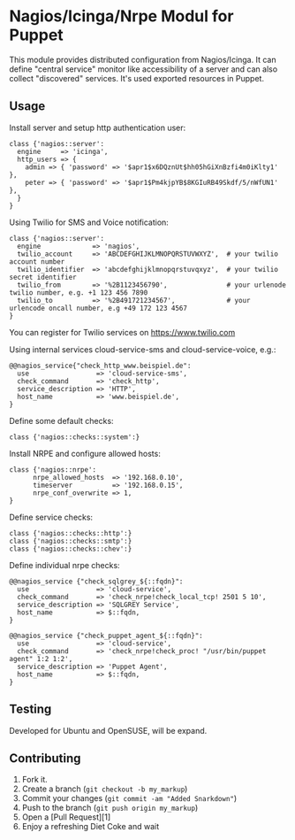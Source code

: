 Nagios/Icinga/Nrpe Modul for Puppet
===================================

This module provides distributed configuration from Nagios/Icinga. It can define
"central service" monitor like accessibility of a server and can also collect
"discovered" services. It's used exported resources in Puppet.

Usage
-----


Install server and setup http authentication user:

    class {'nagios::server':
      engine     => 'icinga',
      http_users => {
        admin => { 'password' => '$apr1$x6DQznUt$hh05hGiXnBzfi4m0iKlty1' },
        peter => { 'password' => '$apr1$Pm4kjpYB$8KGIuRB49Skdf/5/nWfUN1' },
      }
    }

Using Twilio for SMS and Voice notification:

    class {'nagios::server':
      engine             => 'nagios',
      twilio_account     => 'ABCDEFGHIJKLMNOPQRSTUVWXYZ',  # your twilio account number
      twilio_identifier  => 'abcdefghijklmnopqrstuvqxyz',  # your twilio secret identifier
      twilio_from        => '%2B1123456790',               # your urlenode twilio number, e.g. +1 123 456 7890
      twilio_to          => '%2B491721234567',             # your urlencode oncall number, e.g +49 172 123 4567
    }

You can register for Twilio services on https://www.twilio.com

Using internal services cloud-service-sms and cloud-service-voice, e.g.:

    @@nagios_service{"check_http_www.beispiel.de":
      use                 => 'cloud-service-sms',
      check_command       => 'check_http',
      service_description => 'HTTP',
      host_name           => 'www.beispiel.de',
    }


Define some default checks:

	class {'nagios::checks::system':}

Install NRPE and configure allowed hosts:

	class {'nagios::nrpe':
          nrpe_allowed_hosts  => '192.168.0.10',
          timeserver          => '192.168.0.15',
          nrpe_conf_overwrite => 1,
	}

Define service checks:

	class {'nagios::checks::http':}
	class {'nagios::checks::smtp':}
	class {'nagios::checks::chev':}

Define individual nrpe checks:

    @@nagios_service {"check_sqlgrey_${::fqdn}":
      use                 => 'cloud-service',
      check_command       => 'check_nrpe!check_local_tcp! 2501 5 10',
      service_description => 'SQLGREY Service',
      host_name           => $::fqdn,
    }

    @@nagios_service {"check_puppet_agent_${::fqdn}":
      use                 => 'cloud-service',
      check_command       => 'check_nrpe!check_proc! "/usr/bin/puppet agent" 1:2 1:2',
      service_description => 'Puppet Agent',
      host_name           => $::fqdn,
    }

Testing
-------

Developed for Ubuntu and OpenSUSE, will be expand. 


Contributing
------------

1. Fork it.
2. Create a branch (`git checkout -b my_markup`)
3. Commit your changes (`git commit -am "Added Snarkdown"`)
4. Push to the branch (`git push origin my_markup`)
5. Open a [Pull Request][1]
6. Enjoy a refreshing Diet Coke and wait


